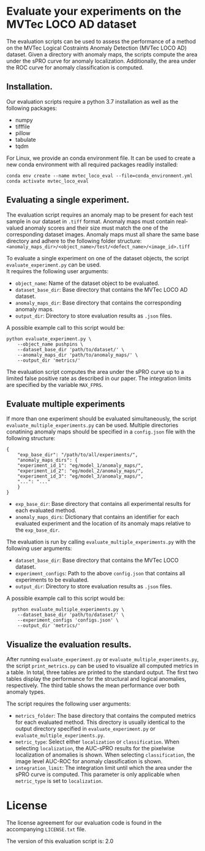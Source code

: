# Evaluate your experiments on the MVTec LOCO AD dataset

The evaluation scripts can be used to assess the performance of a method on the MVTec Logical Costraints Anomaly Detection (MVTec LOCO AD) dataset.
Given a directory with anomaly maps, the scripts compute the area under the sPRO curve for anomaly localization. 
Additionally, the area under the ROC curve for anomaly classification is computed.

## Installation.
Our evaluation scripts require a python 3.7 installation as well as the following
packages:
- numpy
- tifffile
- pillow
- tabulate
- tqdm

For Linux, we provide an conda environment file. It can be used to create a new conda environment with all required packages readily installed:
```
conda env create --name mvtec_loco_eval --file=conda_environment.yml
conda activate mvtec_loco_eval
```

## Evaluating a single experiment.
The evaluation script requires an anomaly map to be present for each test sample in our dataset in `.tiff` format. 
Anomaly maps must contain real-valued anomaly scores and their size must match the one of the corresponding dataset images. 
Anomaly maps must all share the same base directory and adhere to the following folder structure: 
`<anomaly_maps_dir>/<object_name>/test/<defect_name>/<image_id>.tiff`

To evaluate a single experiment on one of the dataset objects, the script `evaluate_experiment.py` can be used.  
It requires the following user arguments:
- `object_name`: Name of the dataset object to be evaluated.
- `dataset_base_dir`: Base directory that contains the MVTec LOCO AD dataset.
- `anomaly_maps_dir`: Base directory that contains the corresponding anomaly maps.
- `output_dir`: Directory to store evaluation results as `.json` files.

A possible example call to this script would be:
```
python evaluate_experiment.py \
    --object_name pushpins \
    --dataset_base_dir 'path/to/dataset/' \
    --anomaly_maps_dir 'path/to/anomaly_maps/' \
    --output_dir 'metrics/'
```

The evaluation script computes the area under the sPRO curve up to a limited false positive rate as described in our paper. 
The integration limits are specified by the variable `MAX_FPRS`.

## Evaluate multiple experiments

If more than one experiment should be evaluated simultaneously, the script `evaluate_multiple_experiments.py` can be used. 
Multiple directories conatining anomaly maps should be specified in a `config.json` file with the following structure:
```
{
    "exp_base_dir": "/path/to/all/experiments/",
    "anomaly_maps_dirs": {
    "experiment_id_1": "eg/model_1/anomaly_maps/",
    "experiment_id_2": "eg/model_2/anomaly_maps/",
    "experiment_id_3": "eg/model_3/anomaly_maps/",
    "...": "..."
    }
}
```
- `exp_base_dir`: Base directory that contains all experimental results for each evaluated method.
- `anomaly_maps_dirs`: Dictionary that contains an identifier for each evaluated experiment and the location of its anomaly maps relative to the `exp_base_dir`.

The evaluation is run by calling `evaluate_multiple_experiments.py` with the following user arguments:
- `dataset_base_dir`: Base directory that contains the MVTec LOCO dataset.
- `experiment_configs`: Path to the above `config.json` that contains all experiments to be evaluated.
- `output_dir`: Directory to store evaluation results as `.json` files.

A possible example call to this script would be:
```
  python evaluate_multiple_experiments.py \
    --dataset_base_dir 'path/to/dataset/' \
    --experiment_configs 'configs.json' \
    --output_dir 'metrics/'
```

## Visualize the evaluation results.
After running `evaluate_experiment.py` or `evaluate_multiple_experiments.py`, the script `print_metrics.py`  can be used to visualize all computed metrics in a table. 
In total, three tables are printed to the standard output. The first two tables display the performance for the structural and logical anomalies, respectively. 
The third table shows the mean performance over both anomaly types.

The script requires the following user arguments:
- `metrics_folder`: The base directory that contains the computed metrics for each evaluated method. This directory is usually identical to the output directory specified in `evaluate_experiment.py` or `evaluate_multiple_experiments.py`.
- `metric_type`: Select either `localization` or `classification`. When selecting `localization`,
the AUC-sPRO results for the pixelwise localization of anomalies is shown. When selecting `classification`, the image level AUC-ROC for anomaly classification is shown.
- `integration_limit`: The integration limit until which the area under the sPRO curve is computed. This parameter is only applicable when `metric_type` is set to `localization`.

# License
The license agreement for our evaluation code is found in the accompanying
`LICENSE.txt` file.

The version of this evaluation script is: 2.0
